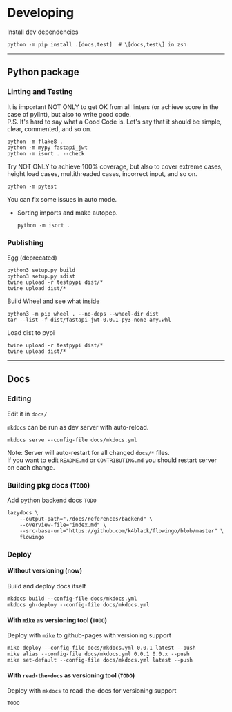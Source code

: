 # Developing 

Install dev dependencies 
```shell
python -m pip install .[docs,test]  # \[docs,test\] in zsh
```


---

## Python package

### Linting and Testing

It is important NOT ONLY to get OK from all linters (or achieve score in the case of pylint), but also to write good code.    
P.S. It's hard to say what a Good Code is. Let's say that it should be simple, clear, commented, and so on.
```shell
python -m flake8 .
python -m mypy fastapi_jwt
python -m isort . --check
```

Try NOT ONLY to achieve 100% coverage, but also to cover extreme cases, height load cases, multithreaded cases, incorrect input, and so on.
```shell
python -m pytest
```

You can fix some issues in auto mode.

* Sorting imports and make autopep.
    ```shell
    python -m isort .
    ```


### Publishing 

Egg (deprecated) 
```shell
python3 setup.py build
python3 setup.py sdist
twine upload -r testpypi dist/*
twine upload dist/*
```

Build Wheel and see what inside
```shell
python3 -m pip wheel . --no-deps --wheel-dir dist
tar --list -f dist/fastapi-jwt-0.0.1-py3-none-any.whl  
```

Load dist to pypi
```shell
twine upload -r testpypi dist/*
twine upload dist/*
```


---

## Docs

### Editing 

Edit it in `docs/`

`mkdocs` can be run as dev server with auto-reload.
```shell
mkdocs serve --config-file docs/mkdocs.yml
```

Note: Server will auto-restart for all changed `docs/*` files.  
If you want to edit `README.md` or `CONTRIBUTING.md` you should restart server on each change.  


### Building pkg docs (`TODO`)

Add python backend docs `TODO`
```shell
lazydocs \
    --output-path="./docs/references/backend" \
    --overview-file="index.md" \
    --src-base-url="https://github.com/k4black/flowingo/blob/master" \
    flowingo
```

### Deploy 

#### Without versioning (now)
Build and deploy docs itself
```shell
mkdocs build --config-file docs/mkdocs.yml
mkdocs gh-deploy --config-file docs/mkdocs.yml    
```

#### With `mike` as versioning tool (`TODO`)

Deploy with `mike` to github-pages with versioning support
```shell
mike deploy --config-file docs/mkdocs.yml 0.0.1 latest --push
mike alias --config-file docs/mkdocs.yml 0.0.1 0.0.x --push
mike set-default --config-file docs/mkdocs.yml latest --push
```

#### With `read-the-docs` as versioning tool (`TODO`)
Deploy with `mkdocs` to read-the-docs for versioning support
```shell
TODO
```

